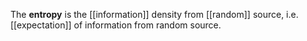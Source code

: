 
The **entropy** is the [[information]] density from [[random]] source, i.e. [[expectation]] of information from random source.

